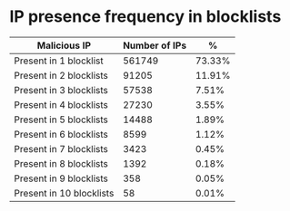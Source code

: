 # IP presence frequency in blocklists
| Malicious IP | Number of IPs | % |
|----|----|----|
| Present in 1 blocklist | 561749 | 73.33% |
| Present in 2 blocklists | 91205 | 11.91% |
| Present in 3 blocklists | 57538 | 7.51% |
| Present in 4 blocklists | 27230 | 3.55% |
| Present in 5 blocklists | 14488 | 1.89% |
| Present in 6 blocklists | 8599 | 1.12% |
| Present in 7 blocklists | 3423 | 0.45% |
| Present in 8 blocklists | 1392 | 0.18% |
| Present in 9 blocklists | 358 | 0.05% |
| Present in 10 blocklists | 58 | 0.01% |
